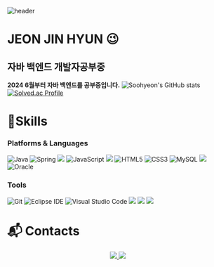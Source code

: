 ![header](https://capsule-render.vercel.app/api?type=waving&color=0:fb00ff,100:8900fa&height=180&text=Back%20End%20Developer&animation=blinking&fontColor=ffffff&fontSize=60)
# JEON JIN HYUN 😉

## 자바 백엔드 개발자공부중
**2024 6월부터 자바 백엔드를 공부중입니다.**
![Soohyeon's GitHub stats](https://github-readme-stats.vercel.app/api?username=jeonjinhyun&show_icons=true&theme=radical)
[![Solved.ac Profile](http://mazassumnida.wtf/api/v2/generate_badge?boj=jjh0650)](https://solved.ac/jjh0650/)
# 💪Skills
### Platforms & Languages
![Java](https://img.shields.io/badge/Java-007396.svg?&style=for-the-badge&logo=Java&logoColor=white)
![Spring](https://img.shields.io/badge/Spring-6DB33F.svg?&style=for-the-badge&logo=Spring&logoColor=white)
 <img src="https://img.shields.io/badge/Spring Boot-6DB33F?style=for-the-badge&logo=Spring Boot&logoColor=white"/>
![JavaScript](https://img.shields.io/badge/JavaScript-F7DF1E.svg?&style=for-the-badge&logo=JavaScript&logoColor=white)
 <img src="https://img.shields.io/badge/jQuery-0769AD?style=for-the-badge&logo=jQuery&logoColor=white"/>
![HTML5](https://img.shields.io/badge/HTML5-E34F26.svg?&style=for-the-badge&logo=HTML5&logoColor=white)
![CSS3](https://img.shields.io/badge/CSS3-1572B6.svg?&style=for-the-badge&logo=CSS3&logoColor=white)
![MySQL](https://img.shields.io/badge/MySQL-4479A1.svg?&style=for-the-badge&logo=MySQL&logoColor=white)
 <img src="https://img.shields.io/badge/React-61DAFB?style=for-the-badge&logo=React&logoColor=white"/>
![Oracle](https://img.shields.io/badge/Oracle-F80000.svg?&style=for-the-badge&logo=Oracle&logoColor=white)

### Tools
![Git](https://img.shields.io/badge/Git-F05032.svg?&style=for-the-badge&logo=Git&logoColor=white)
![Eclipse IDE](https://img.shields.io/badge/Eclipse%20IDE-2C2255.svg?&style=for-the-badge&logo=Eclipse%20IDE&logoColor=white)
![Visual Studio Code](https://img.shields.io/badge/Visual%20Studio%20Code-007ACC.svg?&style=for-the-badge&logo=Visual%20Studio%20Code&logoColor=white)
 <img src="https://img.shields.io/badge/Github-181717?style=for-the-badge&logo=Github&logoColor=white"/>
  <img src="https://img.shields.io/badge/Figma-F24E1E?style=for-the-badge&logo=Figma&logoColor=white"/>
  <img src="https://img.shields.io/badge/Docker-2496ED?style=for-the-badge&logo=Docker&logoColor=white"/>

 
# :mailbox_with_mail: Contacts
<p align="center">
  <a href="https://workable-crib-a2c.notion.site/Backend-Developer-11f204bd3c848037b4efc109cc51808f?source=copy_link">
    <img src="https://img.shields.io/badge/Notion-000000?style=for-the-badge&logo=Notion&logoColor=white"/>
  </a>
  <a href="mailto:jjh06500@gmail.com">
    <img src="https://img.shields.io/badge/Gmail-EA4335?style=for-the-badge&logo=Gmail&logoColor=white"/>
  </a>
</p>
